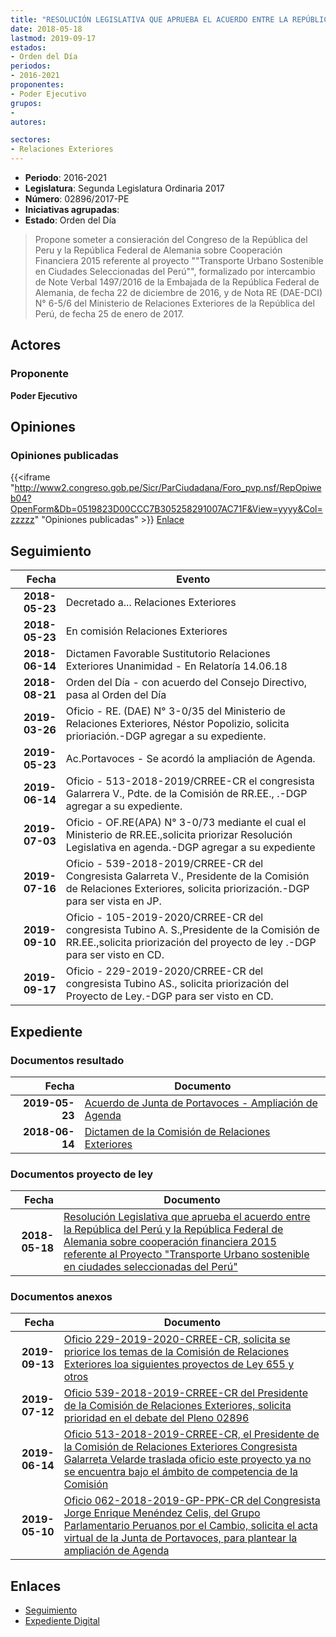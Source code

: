```yaml
---
title: "RESOLUCIÓN LEGISLATIVA QUE APRUEBA EL ACUERDO ENTRE LA REPÚBLICA DEL PERÚ Y LA REPÚBLICA FEDERAL DE ALEMANIA SOBRE COOPERACIÓN FINANCIERA 2015 REFERENTE AL PROYECTO 'TRANSPORTE URBANO SOSTENIBLE EN CIUDADES SELECCIONADAS DEL PERÚ'."
date: 2018-05-18
lastmod: 2019-09-17
estados:
- Orden del Día
periodos:
- 2016-2021
proponentes:
- Poder Ejecutivo
grupos:
- 
autores:

sectores:
- Relaciones Exteriores
---
```

- **Periodo**: 2016-2021
- **Legislatura**: Segunda Legislatura Ordinaria 2017
- **Número**: 02896/2017-PE
- **Iniciativas agrupadas**: 
- **Estado**: Orden del Día

> Propone someter a consieración del Congreso de la República del Peru y la República Federal de Alemania sobre Cooperación Financiera 2015 referente al proyecto ""Transporte Urbano Sostenible en Ciudades Seleccionadas del Perú"", formalizado por intercambio de Note Verbal 1497/2016 de la Embajada de la República Federal de Alemania, de fecha 22 de diciembre de 2016, y de Nota RE (DAE-DCI) N° 6-5/6 del Ministerio de Relaciones Exteriores de la República del Perú, de fecha 25 de enero de 2017.


## Actores

### Proponente

**Poder Ejecutivo**

## Opiniones

### Opiniones publicadas

{{<iframe "http://www2.congreso.gob.pe/Sicr/ParCiudadana/Foro_pvp.nsf/RepOpiweb04?OpenForm&Db=0519823D00CCC7B305258291007AC71F&View=yyyy&Col=zzzzz" "Opiniones publicadas" >}}
[Enlace](http://www2.congreso.gob.pe/Sicr/ParCiudadana/Foro_pvp.nsf/RepOpiweb04?OpenForm&Db=0519823D00CCC7B305258291007AC71F&View=yyyy&Col=zzzzz)


## Seguimiento

| Fecha | Evento |
|------:|--------|
| **2018-05-23** | Decretado a... Relaciones Exteriores |
| **2018-05-23** | En comisión Relaciones Exteriores |
| **2018-06-14** | Dictamen Favorable Sustitutorio Relaciones Exteriores Unanimidad - En Relatoría 14.06.18 |
| **2018-08-21** | Orden del Día - con acuerdo del Consejo Directivo, pasa al Orden del Día |
| **2019-03-26** | Oficio - RE. (DAE) N° 3-0/35 del Ministerio de Relaciones Exteriores, Néstor Popolizio, solicita prioriación.-DGP agregar a su expediente. |
| **2019-05-23** | Ac.Portavoces - Se acordó la ampliación de Agenda. |
| **2019-06-14** | Oficio - 513-2018-2019/CRREE-CR el congresista Galarrera V., Pdte. de la Comisión de RR.EE., .-DGP agregar a su expediente. |
| **2019-07-03** | Oficio - OF.RE(APA) N° 3-0/73 mediante el cual el Ministerio de RR.EE.,solicita priorizar Resolución Legislativa en agenda.-DGP agregar a su expediente |
| **2019-07-16** | Oficio - 539-2018-2019/CRREE-CR del Congresista Galarreta V., Presidente de la Comisión de Relaciones Exteriores, solicita priorización.-DGP para ser vista en JP. |
| **2019-09-10** | Oficio - 105-2019-2020/CRREE-CR del congresista Tubino A. S.,Presidente de la Comisión de RR.EE.,solicita priorización del proyecto de ley .-DGP para ser visto en CD. |
| **2019-09-17** | Oficio - 229-2019-2020/CRREE-CR del congresista Tubino AS., solicita priorización del Proyecto de Ley.-DGP para ser visto en CD. |

## Expediente

### Documentos resultado

| Fecha | Documento |
|------:|-----------|
| **2019-05-23** | [Acuerdo de Junta de Portavoces - Ampliación de Agenda](http://www.leyes.congreso.gob.pe/Documentos/2016_2021/Acuerdos/Junta_Portavoces/AJP0289620190523.pdf) |
| **2018-06-14** | [Dictamen de la Comisión de Relaciones Exteriores](http://www.leyes.congreso.gob.pe/Documentos/2016_2021/Dictamenes/Proyectos_de_Ley/02896DC20MAY20180614.PDF) |

### Documentos proyecto de ley

| Fecha | Documento |
|------:|-----------|
| **2018-05-18** | [Resolución Legislativa que aprueba el acuerdo entre la República del Perú y la República Federal de Alemania sobre cooperación financiera 2015 referente al Proyecto "Transporte Urbano sostenible en ciudades seleccionadas del Perú"](http://www.leyes.congreso.gob.pe/Documentos/2016_2021/Proyectos_de_Ley_y_de_Resoluciones_Legislativas/PL0289620180518..pdf) |

### Documentos anexos

| Fecha | Documento |
|------:|-----------|
| **2019-09-13** | [Oficio 229-2019-2020-CRREE-CR, solicita se priorice los temas de la Comisión de Relaciones Exteriores loa siguientes proyectos de Ley 655 y otros](http://www.leyes.congreso.gob.pe/Documentos/2016_2021/Oficios/Comisiones_Ordinarias/OFICIO-229-2019-2020-CRREE-CR.pdf) |
| **2019-07-12** | [Oficio 539-2018-2019-CRREE-CR del Presidente de la Comisión de Relaciones Exteriores, solicita prioridad en el debate del Pleno 02896](http://www.leyes.congreso.gob.pe/Documentos/2016_2021/Oficios/Comisiones_Ordinarias/OFICIO-539-2018-2019-CRREE-CR.pdf) |
| **2019-06-14** | [Oficio 513-2018-2019-CRREE-CR, el Presidente de la Comisión de Relaciones Exteriores Congresista Galarreta Velarde traslada oficio este proyecto ya no se encuentra bajo el ámbito de competencia de la Comisión](http://www.leyes.congreso.gob.pe/Documentos/2016_2021/Oficios/Comisiones_Ordinarias/OFICIO-513-2018-2019-CRREE-CR.pdf) |
| **2019-05-10** | [Oficio 062-2018-2019-GP-PPK-CR del Congresista Jorge Enrique Menéndez Celis, del Grupo Parlamentario Peruanos por el Cambio, solicita el acta virtual de la Junta de Portavoces, para plantear la ampliación de Agenda](http://www.leyes.congreso.gob.pe/Documentos/2016_2021/Oficios/Grupos_Parlamentarios/OFICIO-062-2018-2019-GP-PPK-CR.pdf) |

## Enlaces

- [Seguimiento](http://www2.congreso.gob.pe/Sicr/TraDocEstProc/CLProLey2016.nsf/f7fff46988ca05b1052578e100829cc7/06b30a5b76c5aefd052582910076f309?OpenDocument)
- [Expediente Digital](http://www2.congreso.gob.pe/Sicr/TraDocEstProc/CLProLey2016.nsf/f7fff46988ca05b1052578e100829cc7/06b30a5b76c5aefd052582910076f309?OpenDocument&Click=05257FB7005EB655.eb71d0cf91d8294e05256cdf006b5706/$Body/0.1C6C)

